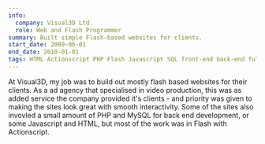 ```yaml
---
info:
  company: Visual3D Ltd.
  role: Web and Flash Programmer
summary: Built simple Flash-based websites for clients.
start_date: 2009-06-01
end_date: 2010-01-01
tags: HTML Actionscript PHP Flash Javascript SQL front-end back-end full-stack
---
```


At Visual3D, my job was to build out mostly flash based websites for their clients. As a ad agency that specialised in video production, this was as added service the company provided it's clients - and priority was given to making the sites look great with smooth interactivity. Some of the sites also invovled a small amount of PHP and MySQL for back end development, or some Javascript and HTML, but most of the work was in Flash with Actionscript.
